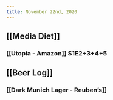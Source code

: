 ```yaml
---
title: November 22nd, 2020
---
```


## [[Media Diet]]
### [[Utopia - Amazon]] S1E2+3+4+5

## [[Beer Log]]
### [[Dark Munich Lager - Reuben’s]]
